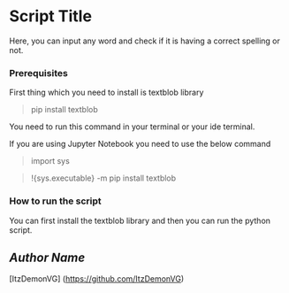 # Script Title
<!--Remove the below lines and add yours -->
Here, you can input any word and check if it is having a correct spelling or not.

### Prerequisites
<!--Remove the below lines and add yours -->
First thing which you need to install is textblob library
<!--Install library-->
>pip install textblob
<!--For jupyter nb-->
You need to run this command in your terminal or your ide terminal.
<!--for jp nb-->
If you are using Jupyter Notebook you need to use the below command
<!--for jp nb-->
>import sys 
<!--command-->
>!{sys.executable} -m pip install textblob 

### How to run the script
<!--Remove the below lines and add yours -->
You can first install the textblob library and then you can run the python script.

## *Author Name*
<!--Remove the below lines and add yours -->
[ItzDemonVG] (https://github.com/ItzDemonVG)
